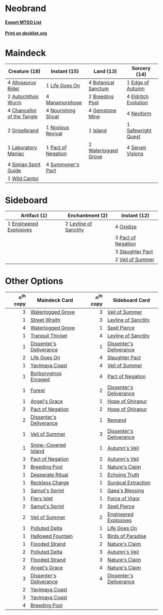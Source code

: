 # Neobrand

#### [Export MTGO List](../collection/Neobrand/Neobrand.txt)
#### [Print on decklist.org](http://decklist.org/?deckmain=4%09Allosaurus%20Rider%0A2%09Autochthon%20Wurm%0A4%09Botanical%20Sanctum%0A2%09Breeding%20Pool%0A4%09Chancellor%20of%20the%20Tangle%0A1%09Edge%20of%20Autumn%0A4%09Eldritch%20Evolution%0A4%09Gemstone%20Mine%0A2%09Griselbrand%0A1%09Island%0A1%09Laboratory%20Maniac%0A1%09Life%20Goes%20On%0A4%09Manamorphose%0A4%09Neoform%0A4%09Nourishing%20Shoal%0A1%09Noxious%20Revival%0A1%09Pact%20of%20Negation%0A1%09Safewright%20Quest%0A4%09Serum%20Visions%0A4%09Simian%20Spirit%20Guide%0A4%09Summoner's%20Pact%0A2%09Waterlogged%20Grove%0A1%09Wild%20Cantor&deckside=1%09Engineered%20Explosives%0A2%09Leyline%20of%20Sanctity%0A4%09Oxidize%0A3%09Pact%20of%20Negation%0A3%09Slaughter%20Pact%0A2%09Veil%20of%20Summer)
# Maindeck

|                                            Creature (18)                                            |                                        Instant (15)                                         |                                          Land (13)                                           |                                         Sorcery (14)                                          |
|-----------------------------------------------------------------------------------------------------|---------------------------------------------------------------------------------------------|----------------------------------------------------------------------------------------------|-----------------------------------------------------------------------------------------------|
|4 [Allosaurus Rider](http://gatherer.wizards.com/Pages/Card/Details.aspx?multiverseid=121157)        |1 [Life Goes On](http://gatherer.wizards.com/Pages/Card/Details.aspx?multiverseid=430810)    |4 [Botanical Sanctum](http://gatherer.wizards.com/Pages/Card/Details.aspx?multiverseid=417817)|1 [Edge of Autumn](http://gatherer.wizards.com/Pages/Card/Details.aspx?multiverseid=243442)    |
|2 [Autochthon Wurm](http://gatherer.wizards.com/Pages/Card/Details.aspx?multiverseid=89096)          |4 [Manamorphose](http://gatherer.wizards.com/Pages/Card/Details.aspx?multiverseid=370568)    |2 [Breeding Pool](http://gatherer.wizards.com/Pages/Card/Details.aspx?multiverseid=97088)     |4 [Eldritch Evolution](http://gatherer.wizards.com/Pages/Card/Details.aspx?multiverseid=414456)|
|4 [Chancellor of the Tangle](http://gatherer.wizards.com/Pages/Card/Details.aspx?multiverseid=218062)|4 [Nourishing Shoal](http://gatherer.wizards.com/Pages/Card/Details.aspx?multiverseid=74100) |4 [Gemstone Mine](http://gatherer.wizards.com/Pages/Card/Details.aspx?multiverseid=109761)    |4 [Neoform](http://gatherer.wizards.com/Pages/Card/Details.aspx?multiverseid=461133)           |
|2 [Griselbrand](http://gatherer.wizards.com/Pages/Card/Details.aspx?multiverseid=239995)             |1 [Noxious Revival](http://gatherer.wizards.com/Pages/Card/Details.aspx?multiverseid=230067) |1 [Island](http://gatherer.wizards.com/Pages/Card/Details.aspx?multiverseid=439857)           |1 [Safewright Quest](http://gatherer.wizards.com/Pages/Card/Details.aspx?multiverseid=142038)  |
|1 [Laboratory Maniac](http://gatherer.wizards.com/Pages/Card/Details.aspx?multiverseid=230788)       |1 [Pact of Negation](http://gatherer.wizards.com/Pages/Card/Details.aspx?multiverseid=442057)|2 [Waterlogged Grove](http://gatherer.wizards.com/Pages/Card/Details.aspx?multiverseid=464198)|4 [Serum Visions](http://gatherer.wizards.com/Pages/Card/Details.aspx?multiverseid=50145)      |
|4 [Simian Spirit Guide](http://gatherer.wizards.com/Pages/Card/Details.aspx?multiverseid=442137)     |4 [Summoner's Pact](http://gatherer.wizards.com/Pages/Card/Details.aspx?multiverseid=442178) |                                                                                              |                                                                                               |
|1 [Wild Cantor](http://gatherer.wizards.com/Pages/Card/Details.aspx?multiverseid=96934)              |                                                                                             |                                                                                              |                                                                                               |


# Sideboard

|                                          Artifact (1)                                           |                                        Enchantment (2)                                         |                                        Instant (12)                                         |
|-------------------------------------------------------------------------------------------------|------------------------------------------------------------------------------------------------|---------------------------------------------------------------------------------------------|
|1 [Engineered Explosives](http://gatherer.wizards.com/Pages/Card/Details.aspx?multiverseid=50139)|2 [Leyline of Sanctity](http://gatherer.wizards.com/Pages/Card/Details.aspx?multiverseid=204993)|4 [Oxidize](http://gatherer.wizards.com/Pages/Card/Details.aspx?multiverseid=46012)          |
|                                                                                                 |                                                                                                |3 [Pact of Negation](http://gatherer.wizards.com/Pages/Card/Details.aspx?multiverseid=442057)|
|                                                                                                 |                                                                                                |3 [Slaughter Pact](http://gatherer.wizards.com/Pages/Card/Details.aspx?multiverseid=130704)  |
|                                                                                                 |                                                                                                |2 [Veil of Summer](http://gatherer.wizards.com/Pages/Card/Details.aspx?multiverseid=466952)  |


# Other Options

|*n*<sup>th</sup> copy|                                          Maindeck Card                                           |*n*<sup>th</sup> copy|                                          Sideboard Card                                          |
|--------------------:|--------------------------------------------------------------------------------------------------|--------------------:|--------------------------------------------------------------------------------------------------|
|                    3|[Waterlogged Grove](http://gatherer.wizards.com/Pages/Card/Details.aspx?multiverseid=464198)      |                    3|[Veil of Summer](http://gatherer.wizards.com/Pages/Card/Details.aspx?multiverseid=466952)         |
|                    1|[Street Wraith](http://gatherer.wizards.com/Pages/Card/Details.aspx?multiverseid=442097)          |                    3|[Leyline of Sanctity](http://gatherer.wizards.com/Pages/Card/Details.aspx?multiverseid=204993)    |
|                    4|[Waterlogged Grove](http://gatherer.wizards.com/Pages/Card/Details.aspx?multiverseid=464198)      |                    1|[Spell Pierce](http://gatherer.wizards.com/Pages/Card/Details.aspx?multiverseid=425876)           |
|                    1|[Tranquil Thicket](http://gatherer.wizards.com/Pages/Card/Details.aspx?multiverseid=220494)       |                    4|[Leyline of Sanctity](http://gatherer.wizards.com/Pages/Card/Details.aspx?multiverseid=204993)    |
|                    1|[Dissenter's Deliverance](http://gatherer.wizards.com/Pages/Card/Details.aspx?multiverseid=426866)|                    1|[Dissenter's Deliverance](http://gatherer.wizards.com/Pages/Card/Details.aspx?multiverseid=426866)|
|                    2|[Life Goes On](http://gatherer.wizards.com/Pages/Card/Details.aspx?multiverseid=430810)           |                    4|[Slaughter Pact](http://gatherer.wizards.com/Pages/Card/Details.aspx?multiverseid=130704)         |
|                    1|[Yavimaya Coast](http://gatherer.wizards.com/Pages/Card/Details.aspx?multiverseid=129810)         |                    4|[Veil of Summer](http://gatherer.wizards.com/Pages/Card/Details.aspx?multiverseid=466952)         |
|                    1|[Borborygmos Enraged](http://gatherer.wizards.com/Pages/Card/Details.aspx?multiverseid=366283)    |                    4|[Pact of Negation](http://gatherer.wizards.com/Pages/Card/Details.aspx?multiverseid=442057)       |
|                    1|[Forest](http://gatherer.wizards.com/Pages/Card/Details.aspx?multiverseid=439860)                 |                    2|[Dissenter's Deliverance](http://gatherer.wizards.com/Pages/Card/Details.aspx?multiverseid=426866)|
|                    1|[Angel's Grace](http://gatherer.wizards.com/Pages/Card/Details.aspx?multiverseid=370545)          |                    1|[Hope of Ghirapur](http://gatherer.wizards.com/Pages/Card/Details.aspx?multiverseid=423821)       |
|                    2|[Pact of Negation](http://gatherer.wizards.com/Pages/Card/Details.aspx?multiverseid=442057)       |                    2|[Hope of Ghirapur](http://gatherer.wizards.com/Pages/Card/Details.aspx?multiverseid=423821)       |
|                    2|[Dissenter's Deliverance](http://gatherer.wizards.com/Pages/Card/Details.aspx?multiverseid=426866)|                    1|[Remand](http://gatherer.wizards.com/Pages/Card/Details.aspx?multiverseid=380255)                 |
|                    1|[Veil of Summer](http://gatherer.wizards.com/Pages/Card/Details.aspx?multiverseid=466952)         |                    3|[Dissenter's Deliverance](http://gatherer.wizards.com/Pages/Card/Details.aspx?multiverseid=426866)|
|                    1|[Snow-Covered Island](http://gatherer.wizards.com/Pages/Card/Details.aspx?multiverseid=121130)    |                    1|[Autumn's Veil](http://gatherer.wizards.com/Pages/Card/Details.aspx?multiverseid=205051)          |
|                    3|[Pact of Negation](http://gatherer.wizards.com/Pages/Card/Details.aspx?multiverseid=442057)       |                    2|[Autumn's Veil](http://gatherer.wizards.com/Pages/Card/Details.aspx?multiverseid=205051)          |
|                    3|[Breeding Pool](http://gatherer.wizards.com/Pages/Card/Details.aspx?multiverseid=97088)           |                    1|[Nature's Claim](http://gatherer.wizards.com/Pages/Card/Details.aspx?multiverseid=382316)         |
|                    1|[Desperate Ritual](http://gatherer.wizards.com/Pages/Card/Details.aspx?multiverseid=80275)        |                    1|[Echoing Truth](http://gatherer.wizards.com/Pages/Card/Details.aspx?multiverseid=405212)          |
|                    1|[Reckless Charge](http://gatherer.wizards.com/Pages/Card/Details.aspx?multiverseid=413686)        |                    1|[Surgical Extraction](http://gatherer.wizards.com/Pages/Card/Details.aspx?multiverseid=397706)    |
|                    1|[Samut's Sprint](http://gatherer.wizards.com/Pages/Card/Details.aspx?multiverseid=461069)         |                    1|[Gaea's Blessing](http://gatherer.wizards.com/Pages/Card/Details.aspx?multiverseid=417433)        |
|                    1|[Fiery Islet](http://gatherer.wizards.com/Pages/Card/Details.aspx?multiverseid=464187)            |                    1|[Force of Vigor](http://gatherer.wizards.com/Pages/Card/Details.aspx?multiverseid=464113)         |
|                    2|[Samut's Sprint](http://gatherer.wizards.com/Pages/Card/Details.aspx?multiverseid=461069)         |                    2|[Spell Pierce](http://gatherer.wizards.com/Pages/Card/Details.aspx?multiverseid=425876)           |
|                    2|[Veil of Summer](http://gatherer.wizards.com/Pages/Card/Details.aspx?multiverseid=466952)         |                    2|[Engineered Explosives](http://gatherer.wizards.com/Pages/Card/Details.aspx?multiverseid=50139)   |
|                    1|[Polluted Delta](http://gatherer.wizards.com/Pages/Card/Details.aspx?multiverseid=405104)         |                    1|[Life Goes On](http://gatherer.wizards.com/Pages/Card/Details.aspx?multiverseid=430810)           |
|                    1|[Hallowed Fountain](http://gatherer.wizards.com/Pages/Card/Details.aspx?multiverseid=97071)       |                    1|[Birds of Paradise](http://gatherer.wizards.com/Pages/Card/Details.aspx?multiverseid=129906)      |
|                    1|[Flooded Strand](http://gatherer.wizards.com/Pages/Card/Details.aspx?multiverseid=405098)         |                    2|[Nature's Claim](http://gatherer.wizards.com/Pages/Card/Details.aspx?multiverseid=382316)         |
|                    2|[Polluted Delta](http://gatherer.wizards.com/Pages/Card/Details.aspx?multiverseid=405104)         |                    3|[Autumn's Veil](http://gatherer.wizards.com/Pages/Card/Details.aspx?multiverseid=205051)          |
|                    2|[Flooded Strand](http://gatherer.wizards.com/Pages/Card/Details.aspx?multiverseid=405098)         |                    3|[Nature's Claim](http://gatherer.wizards.com/Pages/Card/Details.aspx?multiverseid=382316)         |
|                    2|[Angel's Grace](http://gatherer.wizards.com/Pages/Card/Details.aspx?multiverseid=370545)          |                    4|[Nature's Claim](http://gatherer.wizards.com/Pages/Card/Details.aspx?multiverseid=382316)         |
|                    3|[Dissenter's Deliverance](http://gatherer.wizards.com/Pages/Card/Details.aspx?multiverseid=426866)|                    4|[Dissenter's Deliverance](http://gatherer.wizards.com/Pages/Card/Details.aspx?multiverseid=426866)|
|                    2|[Yavimaya Coast](http://gatherer.wizards.com/Pages/Card/Details.aspx?multiverseid=129810)         |                     |                                                                                                  |
|                    3|[Yavimaya Coast](http://gatherer.wizards.com/Pages/Card/Details.aspx?multiverseid=129810)         |                     |                                                                                                  |
|                    4|[Breeding Pool](http://gatherer.wizards.com/Pages/Card/Details.aspx?multiverseid=97088)           |                     |                                                                                                  |


